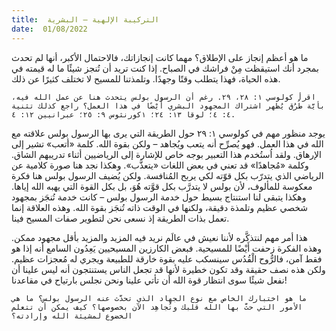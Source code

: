 ```yaml
---
title:  التركيبة الإلهية – البشرية
date:  01/08/2022
---
```


ما هو أعظم إنجاز على الإطلاق؟ مهما كانت إنجازاتك، فالاحتمال الأكبر، أنها لم تحدث بمجرد أنك استيقظت مِنْ فراشك في الصباح. إذا كنت تريد أن تُنجز شيئًا ما له قيمته في هذه الحياة، فهذا يتطلب وقتًا وجهدًا. وتلمذتنا للمسيح لا تختلف كثيرًا عن ذلك.

`اقرأ كولوسي ١: ٢٨، ٢٩. رغم أن الرسول بولس يتحدث هنا عن عمل الله فيه، بأيَّة طُرُق يُظهر اشتراك المجهود البشري أَيْضًا في هذا العمل؟ راجع كذلك تثنية ٤: ٤؛ لوقا ١٣: ٢٤؛ ١كورنثوس ٩: ٢٥؛ عبرانيين ١٢: ٤.`

يوجد منظور مهم في كولوسي ١: ٢٩ حول الطريقة التي يرى بها الرسول بولس علاقته مع الله في هذا العمل. فهو يُصرِّح أنه يتعب ويُجاهد – ولكن بقوة الله. كلمة «أتعب» تشير إلى الإرهاق. ولقد اُستُخدم هذا التعبير بوجه خاص للإشارة إلى الرياضيين أثناء تدريبهم الشاق. وكلمة «مُجاهدًا» قد تعني في بعض اللغات «يتعذَّب». وهكذا نجد هنا صورة كلامية عن الرياضي الذي يتدرّب بكل قوّته لكي يربح المُنافسة. ولكن يُضيف الرسول بولس هنا فكرة معكوسة للمألوف، لأن بولس لا يتدرَّب بكل قوَّته هُوَ، بل بكل القوة التي يهبه الله إياها. وهكذا يتبقى لنا استنتاج بسيط حول خدمة الرسول بولس – كانت خدمة تُنجَز بمجهود شخصي عظيم وتلمذة دقيقة، ولكنها في الوقت ذاته تُنجَز بقوة الله. وهذه العلاقة إنما تعمل بذات الطريقة إذ نسعى نحن لتطوير صفات المسيح فينا.

هذا أمر مهم لنتذكَّره لأننا نعيش في عالَم نريد فيه المزيد والمزيد بأقل مجهود ممكن. وهذه الفكرة زحفت أَيْضًا للمسيحية. فبعض الكارزين المسيحيين يَعِدُون السامع أنه إذا هو فقط آمن، فالرُّوح الْقُدُس سينسكب عليه بقوة خارقة للطبيعة ويجري له مُعجزات عظيم. ولكن هذه نصف حقيقة وقد تكون خطيرة لأنها قد تجعل الناس يستنتجون أنه ليس علينا أن نفعل شيئًا سوى انتظار قوة الله أن تأتي علينا ونحن نجلس بارتياح في مقاعدنا!

`ما هو اختبارك الخاص مع نوع الجهاد الذي تحدَّث عنه الرسول بولس؟ ما هي الأمور التي حثَّ بها الله قلبك وتُجاهِد الآن بخصوصها؟ كيف يمكن أن تتعلم الخضوع لمشيئة الله وإرادته؟`